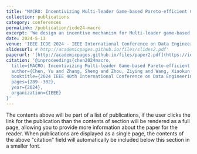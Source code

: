 ```yaml
---
title: "MACRO: Incentivizing Multi-leader Game-based Pareto-efficient Crowdsourcing for Video Analytics"
collection: publications
category: conferences
permalink: /publication/icde24-macro
excerpt: 'We design an incentive mechanism for Multi-leader game-based video Analytics upon CROwdsourcing, named MACRO, to over-come the above situation. '
date: 2024-5-13
venue: 'IEEE ICDE 2024 - IEEE International Conference on Data Engineering'
slidesurl: #'http://academicpages.github.io/files/slides2.pdf'
paperurl: '[http://academicpages.github.io/files/paper2.pdf](https://ieeexplore.ieee.org/abstract/document/10598110)'
citation: '@inproceedings{chen2024macro,
  title={MACRO: Incentivizing Multi-leader Game-based Pareto-efficient Crowdsourcing for Video Analytics},
  author={Chen, Yu and Zhang, Sheng and Zhou, Ziying and Wang, Xiaokun and Liang, Yu and Chen, Ning and Yan, Yuting and Xiao, Mingjun and Wu, Jie and Qian, Zhuzhong and others},
  booktitle={2024 IEEE 40th International Conference on Data Engineering (ICDE)},
  pages={289--302},
  year={2024},
  organization={IEEE}
}'
---
```


The contents above will be part of a list of publications, if the user clicks the link for the publication than the contents of section will be rendered as a full page, allowing you to provide more information about the paper for the reader. When publications are displayed as a single page, the contents of the above "citation" field will automatically be included below this section in a smaller font.
